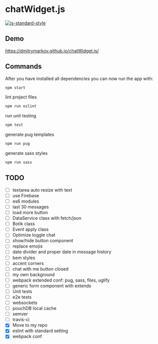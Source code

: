 # chatWidget.js

[![js-standard-style](https://img.shields.io/badge/code%20style-standard-brightgreen.svg)](http://standardjs.com)

## Demo

https://dmitrymarkov.github.io/chatWidget.js/

## Commands


After you have installed all dependencies you can now run the app with:
```bash
npm start
```

lint project files
```bash
npm run eslint
```

run unit testing
```bash
npm test
```

generate pug templates
```bash
npm run pug
```

generate sass styles
```bash
npm run sass
```

## TODO

- [ ] textarea auto resize with text
- [ ] use Firebase
- [ ] es6 modules
- [ ] last 30 messages
- [ ] load more button
- [ ] DataService class with fetch/json
- [ ] Botik class
- [ ] Event apply class
- [ ] Optimize toggle chat
- [ ] show/hide button component
- [ ] replace emojis
- [ ] date divider and proper date in message history
- [ ] bem styles
- [ ] accent corners
- [ ] chat with me button closed
- [ ] my own background
- [ ] webpack extended conf: pug, sass, files, uglify
- [ ] generic form component with extends
- [ ] Unit tests
- [ ] e2e tests
- [ ] websockets
- [ ] pouchDB local cache
- [ ] semver
- [ ] travis-ci
- [x] Move to my repo
- [x] eslint with standard setting
- [x] webpack conf
